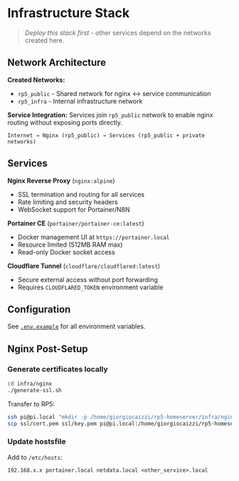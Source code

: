 # Infrastructure Stack

> *Deploy this stack first* - other services depend on the networks created here.

## Network Architecture

**Created Networks:**
- `rp5_public` - Shared network for nginx ↔ service communication
- `rp5_infra` - Internal infrastructure network

**Service Integration:**
Services join `rp5_public` network to enable nginx routing without exposing ports directly.

```
Internet → Nginx (rp5_public) → Services (rp5_public + private networks)
```

## Services

**Nginx Reverse Proxy** (`nginx:alpine`)
- SSL termination and routing for all services
- Rate limiting and security headers
- WebSocket support for Portainer/N8N

**Portainer CE** (`portainer/portainer-ce:latest`)
- Docker management UI at `https://portainer.local`
- Resource limited (512MB RAM max)
- Read-only Docker socket access

**Cloudflare Tunnel** (`cloudflare/cloudflared:latest`)
- Secure external access without port forwarding
- Requires `CLOUDFLARED_TOKEN` environment variable

## Configuration

See [`.env.example`](./.env.example) for all environment variables.


## Nginx Post-Setup

### Generate certificates locally

```bash
cd infra/nginx
./generate-ssl.sh
```

Transfer to RP5:
```bash
ssh pi@pi.local "mkdir -p /home/giorgiocaizzi/rp5-homeserver/infra/nginx/ssl"
scp ssl/cert.pem ssl/key.pem pi@pi.local:/home/giorgiocaizzi/rp5-homeserver/infra/nginx/ssl/
```

### Update hostsfile

Add to `/etc/hosts`:
```
192.168.x.x portainer.local netdata.local <other_service>.local
```
